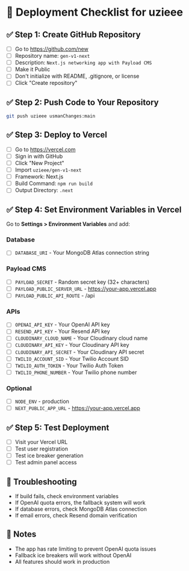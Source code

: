 # 🚀 Deployment Checklist for uzieee

## ✅ **Step 1: Create GitHub Repository**
- [ ] Go to https://github.com/new
- [ ] Repository name: `gen-v1-next`
- [ ] Description: `Next.js networking app with Payload CMS`
- [ ] Make it Public
- [ ] Don't initialize with README, .gitignore, or license
- [ ] Click "Create repository"

## ✅ **Step 2: Push Code to Your Repository**
```bash
git push uzieee usmanChanges:main
```

## ✅ **Step 3: Deploy to Vercel**
- [ ] Go to https://vercel.com
- [ ] Sign in with GitHub
- [ ] Click "New Project"
- [ ] Import `uzieee/gen-v1-next`
- [ ] Framework: Next.js
- [ ] Build Command: `npm run build`
- [ ] Output Directory: `.next`

## ✅ **Step 4: Set Environment Variables in Vercel**
Go to **Settings > Environment Variables** and add:

### **Database**
- [ ] `DATABASE_URI` - Your MongoDB Atlas connection string

### **Payload CMS**
- [ ] `PAYLOAD_SECRET` - Random secret key (32+ characters)
- [ ] `PAYLOAD_PUBLIC_SERVER_URL` - https://your-app.vercel.app
- [ ] `PAYLOAD_PUBLIC_API_ROUTE` - /api

### **APIs**
- [ ] `OPENAI_API_KEY` - Your OpenAI API key
- [ ] `RESEND_API_KEY` - Your Resend API key
- [ ] `CLOUDINARY_CLOUD_NAME` - Your Cloudinary cloud name
- [ ] `CLOUDINARY_API_KEY` - Your Cloudinary API key
- [ ] `CLOUDINARY_API_SECRET` - Your Cloudinary API secret
- [ ] `TWILIO_ACCOUNT_SID` - Your Twilio Account SID
- [ ] `TWILIO_AUTH_TOKEN` - Your Twilio Auth Token
- [ ] `TWILIO_PHONE_NUMBER` - Your Twilio phone number

### **Optional**
- [ ] `NODE_ENV` - production
- [ ] `NEXT_PUBLIC_APP_URL` - https://your-app.vercel.app

## ✅ **Step 5: Test Deployment**
- [ ] Visit your Vercel URL
- [ ] Test user registration
- [ ] Test ice breaker generation
- [ ] Test admin panel access

## 🔧 **Troubleshooting**
- If build fails, check environment variables
- If OpenAI quota errors, the fallback system will work
- If database errors, check MongoDB Atlas connection
- If email errors, check Resend domain verification

## 📝 **Notes**
- The app has rate limiting to prevent OpenAI quota issues
- Fallback ice breakers will work without OpenAI
- All features should work in production
